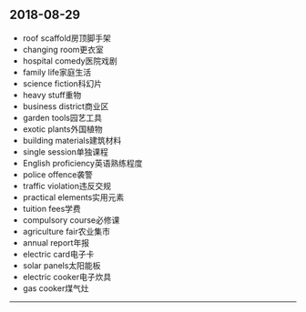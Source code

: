 2018-08-29
---
- roof scaffold房顶脚手架
- changing room更衣室
- hospital comedy医院戏剧
- family life家庭生活
- science fiction科幻片
- heavy stuff重物
- business district商业区
- garden tools园艺工具
- exotic plants外国植物
- building materials建筑材料
- single session单独课程
- English proficiency英语熟练程度
- police offence袭警
- traffic violation违反交规
- practical elements实用元素
- tuition fees学费
- compulsory course必修课
- agriculture fair农业集市
- annual report年报
- electric card电子卡
- solar panels太阳能板
- electric cooker电子炊具
- gas cooker煤气灶
---